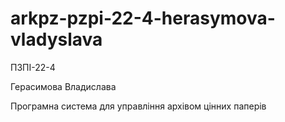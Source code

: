 # arkpz-pzpi-22-4-herasymova-vladyslava

ПЗПІ-22-4

Герасимова Владислава

Програмна система для управління архівом цінних паперів

